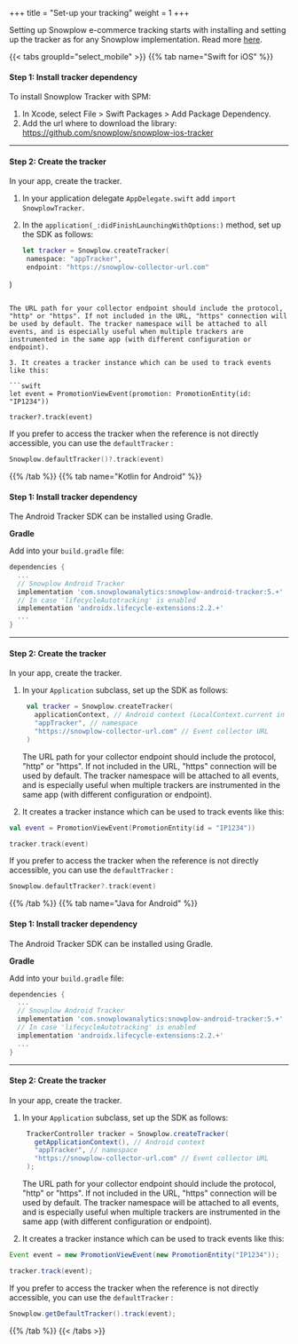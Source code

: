 +++
title = "Set-up your tracking"
weight = 1
+++

Setting up Snowplow e-commerce tracking starts with installing and setting up the tracker as for any Snowplow implementation. Read more [here](https://docs.snowplow.io/docs/collecting-data/collecting-from-own-applications/mobile-trackers/installation-and-set-up/).

{{< tabs groupId="select_mobile" >}}
{{% tab name="Swift for iOS" %}}

#### **Step 1:** Install tracker dependency

To install Snowplow Tracker with SPM:

1. In Xcode, select File > Swift Packages > Add Package Dependency.
2. Add the url where to download the library: https://github.com/snowplow/snowplow-ios-tracker

---

#### **Step 2:** Create the tracker

In your app, create the tracker. 

1. In your application delegate `AppDelegate.swift` add `import SnowplowTracker`.

2. In the `application(_:didFinishLaunchingWithOptions:)` method, set up the SDK as follows:
   
   ```swift
   let tracker = Snowplow.createTracker(
    namespace: "appTracker",
    endpoint: "https://snowplow-collector-url.com"
  )
   ```

   The URL path for your collector endpoint should include the protocol, "http" or "https". If not included in the URL, "https" connection will be used by default. The tracker namespace will be attached to all events, and is especially useful when multiple trackers are instrumented in the same app (with different configuration or endpoint).

3. It creates a tracker instance which can be used to track events like this:
   
  ```swift
  let event = PromotionViewEvent(promotion: PromotionEntity(id: "IP1234"))

  tracker?.track(event)
   ```
   
   If you prefer to access the tracker when the reference is not directly accessible, you can use the `defaultTracker` :
   
   ```swift
   Snowplow.defaultTracker()?.track(event)
   ```

{{% /tab %}}
{{% tab name="Kotlin for Android" %}}

#### **Step 1:** Install tracker dependency

The Android Tracker SDK can be installed using Gradle.

**Gradle**

Add into your `build.gradle` file:

```gradle
dependencies {
  ...
  // Snowplow Android Tracker
  implementation 'com.snowplowanalytics:snowplow-android-tracker:5.+'
  // In case 'lifecycleAutotracking' is enabled
  implementation 'androidx.lifecycle-extensions:2.2.+'
  ...
}
```

---

#### **Step 2:** Create the tracker

In your app, create the tracker. 

1. In your `Application` subclass, set up the SDK as follows:
   
   ```kotlin
    val tracker = Snowplow.createTracker(
      applicationContext, // Android context (LocalContext.current in Compose apps)
      "appTracker", // namespace
      "https://snowplow-collector-url.com" // Event collector URL
    )
   ```

   The URL path for your collector endpoint should include the protocol, "http" or "https". If not included in the URL, "https" connection will be used by default. The tracker namespace will be attached to all events, and is especially useful when multiple trackers are instrumented in the same app (with different configuration or endpoint).

2. It creates a tracker instance which can be used to track events like this:
   
  ```kotlin
  val event = PromotionViewEvent(PromotionEntity(id = "IP1234"))

  tracker.track(event)
   ```
   
   If you prefer to access the tracker when the reference is not directly accessible, you can use the `defaultTracker` :
   
   ```kotlin
   Snowplow.defaultTracker?.track(event)
   ```

{{% /tab %}}
{{% tab name="Java for Android" %}}

#### **Step 1:** Install tracker dependency

The Android Tracker SDK can be installed using Gradle.

**Gradle**

Add into your `build.gradle` file:

```gradle
dependencies {
  ...
  // Snowplow Android Tracker
  implementation 'com.snowplowanalytics:snowplow-android-tracker:5.+'
  // In case 'lifecycleAutotracking' is enabled
  implementation 'androidx.lifecycle-extensions:2.2.+'
  ...
}
```

---

#### **Step 2:** Create the tracker

In your app, create the tracker. 

1. In your `Application` subclass, set up the SDK as follows:
   
   ```java
    TrackerController tracker = Snowplow.createTracker(
      getApplicationContext(), // Android context
      "appTracker", // namespace
      "https://snowplow-collector-url.com" // Event collector URL
    );
   ```

   The URL path for your collector endpoint should include the protocol, "http" or "https". If not included in the URL, "https" connection will be used by default. The tracker namespace will be attached to all events, and is especially useful when multiple trackers are instrumented in the same app (with different configuration or endpoint).

2. It creates a tracker instance which can be used to track events like this:
   
  ```java
  Event event = new PromotionViewEvent(new PromotionEntity("IP1234"));

  tracker.track(event);
   ```
   
   If you prefer to access the tracker when the reference is not directly accessible, you can use the `defaultTracker` :
   
   ```java
   Snowplow.getDefaultTracker().track(event);
   ```

{{% /tab %}}
{{< /tabs >}}
